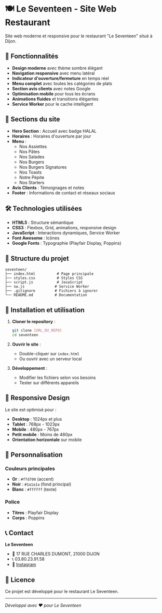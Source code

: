 # 🍽️ Le Seventeen - Site Web Restaurant

Site web moderne et responsive pour le restaurant "Le Seventeen" situé à Dijon.

## 🚀 Fonctionnalités

- **Design moderne** avec thème sombre élégant
- **Navigation responsive** avec menu latéral
- **Indicateur d'ouverture/fermeture** en temps réel
- **Menu complet** avec toutes les catégories de plats
- **Section avis clients** avec notes Google
- **Optimisation mobile** pour tous les écrans
- **Animations fluides** et transitions élégantes
- **Service Worker** pour le cache intelligent

## 📱 Sections du site

- **Hero Section** : Accueil avec badge HALAL
- **Horaires** : Horaires d'ouverture par jour
- **Menu** : 
  - Nos Assiettes
  - Nos Pâtes
  - Nos Salades
  - Nos Burgers
  - Nos Burgers Signatures
  - Nos Toasts
  - Notre Pépite
  - Nos Starters
- **Avis Clients** : Témoignages et notes
- **Footer** : Informations de contact et réseaux sociaux

## 🛠️ Technologies utilisées

- **HTML5** : Structure sémantique
- **CSS3** : Flexbox, Grid, animations, responsive design
- **JavaScript** : Interactions dynamiques, Service Worker
- **Font Awesome** : Icônes
- **Google Fonts** : Typographie (Playfair Display, Poppins)

## 📂 Structure du projet

```
seventeen/
├── index.html          # Page principale
├── styles.css          # Styles CSS
├── script.js           # JavaScript
├── sw.js              # Service Worker
├── .gitignore         # Fichiers à ignorer
└── README.md          # Documentation
```

## 🚀 Installation et utilisation

1. **Cloner le repository** :
   ```bash
   git clone [URL_DU_REPO]
   cd seventeen
   ```

2. **Ouvrir le site** :
   - Double-cliquer sur `index.html`
   - Ou ouvrir avec un serveur local

3. **Développement** :
   - Modifier les fichiers selon vos besoins
   - Tester sur différents appareils

## 📱 Responsive Design

Le site est optimisé pour :
- **Desktop** : 1024px et plus
- **Tablet** : 768px - 1023px
- **Mobile** : 480px - 767px
- **Petit mobile** : Moins de 480px
- **Orientation horizontale** sur mobile

## 🎨 Personnalisation

### Couleurs principales
- **Or** : `#ffd700` (accent)
- **Noir** : `#1a1a1a` (fond principal)
- **Blanc** : `#ffffff` (texte)

### Police
- **Titres** : Playfair Display
- **Corps** : Poppins

## 📞 Contact

**Le Seventeen**
- 📍 17 RUE CHARLES DUMONT, 21000 DIJON
- 📞 03.80.23.91.58
- 📸 [Instagram](https://www.instagram.com/le_seventeen_/)

## 📄 Licence

Ce projet est développé pour le restaurant Le Seventeen.

---

*Développé avec ❤️ pour Le Seventeen*
